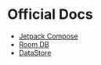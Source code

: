 # Official Docs
- [Jetpack Compose](https://developer.android.com/jetpack/compose)
- [Room DB](https://developer.android.com/training/data-storage/room)
- [DataStore](https://developer.android.com/topic/libraries/architecture/datastore)